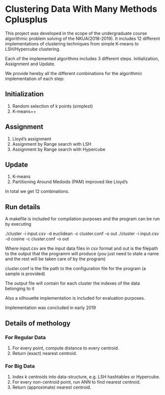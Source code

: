 # Clustering Data With Many Methods Cplusplus
This project was developed in the scope of the undergraduate course algorithmic problem solving of the NKUA(2018-2019). 
It includes 12 different implementations of clustering techniques from simple K-means to LSH/Hypercube clustering.

Each of the implemented algorithms includes 3 different steps. Initialization, Assignment and Update.

We provide hereby all the different combinations for the algorithmic implementation of each step:

## Initialization

1. Random selection of k points (simplest)
2. K-means++

## Assignment

1. Lloyd’s assignment
2. Assignment by Range search with LSH 
3. Assignment by Range search with Hypercube 

## Update
1. K-means
2. Partitioning Around Medoids (PAM) improved like Lloyd’s

In total we get 12 combinations.

## Run details

A makefile is included for compilation purposes and the program can be run by executing

./cluster -i input.csv -d euclidean -c cluster.conf -o out 
./cluster -i input.csv -d cosine -c cluster.conf -o out 

Where input.csv are the input data files in csv format and 
out is the filepath to the output that the programm will produce (you just need to state a name and the rest will be taken care of by the program)

cluster.conf is the file path to the configuration file for the program (a sample is provided)

The output file will contain for each cluster the indexes of the data belonging to it

Also a silhouette implementation is included for evaluation purposes.

Implementation was concluded in early 2019

## Details of methology

### For Regular Data
  1. For every point, compute distance to every centroid.
  2. Return (exact) nearest centroid.

### For Big Data
  1. Index k centroids into data-structure, e.g. LSH hashtables or Hypercube.
  2. For every non-centroid point, run ANN to find nearest centroid.
  3. Return (approximate) nearest centroid.



